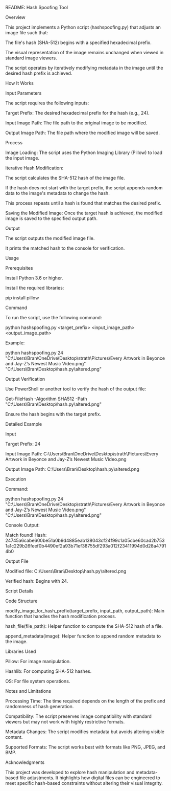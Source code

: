 README: Hash Spoofing Tool

Overview

This project implements a Python script (hashspoofing.py) that adjusts an image file such that:

The file's hash (SHA-512) begins with a specified hexadecimal prefix.

The visual representation of the image remains unchanged when viewed in standard image viewers.

The script operates by iteratively modifying metadata in the image until the desired hash prefix is achieved.

How It Works

Input Parameters

The script requires the following inputs:

Target Prefix: The desired hexadecimal prefix for the hash (e.g., 24).

Input Image Path: The file path to the original image to be modified.

Output Image Path: The file path where the modified image will be saved.

Process

Image Loading: The script uses the Python Imaging Library (Pillow) to load the input image.

Iterative Hash Modification:

The script calculates the SHA-512 hash of the image file.

If the hash does not start with the target prefix, the script appends random data to the image's metadata to change the hash.

This process repeats until a hash is found that matches the desired prefix.

Saving the Modified Image: Once the target hash is achieved, the modified image is saved to the specified output path.

Output

The script outputs the modified image file.

It prints the matched hash to the console for verification.

Usage

Prerequisites

Install Python 3.6 or higher.

Install the required libraries:

pip install pillow

Command

To run the script, use the following command:

python hashspoofing.py <target_prefix> <input_image_path> <output_image_path>

Example:

python hashspoofing.py 24 "C:\Users\Bran\OneDrive\Desktop\strath\Pictures\Every Artwork in Beyonce and Jay-Z’s Newest Music Video.png" "C:\Users\Bran\Desktop\hash.py\altered.png"

Output Verification

Use PowerShell or another tool to verify the hash of the output file:

Get-FileHash -Algorithm SHA512 -Path "C:\Users\Bran\Desktop\hash.py\altered.png"

Ensure the hash begins with the target prefix.

Detailed Example

Input

Target Prefix: 24

Input Image Path: C:\Users\Bran\OneDrive\Desktop\strath\Pictures\Every Artwork in Beyonce and Jay-Z’s Newest Music Video.png

Output Image Path: C:\Users\Bran\Desktop\hash.py\altered.png

Execution

Command:

python hashspoofing.py 24 "C:\Users\Bran\OneDrive\Desktop\strath\Pictures\Every Artwork in Beyonce and Jay-Z’s Newest Music Video.png" "C:\Users\Bran\Desktop\hash.py\altered.png"

Console Output:

Match found! Hash: 24745a6cabe600be51a0b9d4885eab138043cf24f99c1a05cbe60cad2b7531a1c229b26feef0b4490ef2a93b71ef38755df293a012f23411994d0d28a47914b0

Output File

Modified file: C:\Users\Bran\Desktop\hash.py\altered.png

Verified hash: Begins with 24.

Script Details

Code Structure

modify_image_for_hash_prefix(target_prefix, input_path, output_path): Main function that handles the hash modification process.

hash_file(file_path): Helper function to compute the SHA-512 hash of a file.

append_metadata(image): Helper function to append random metadata to the image.

Libraries Used

Pillow: For image manipulation.

Hashlib: For computing SHA-512 hashes.

OS: For file system operations.

Notes and Limitations

Processing Time: The time required depends on the length of the prefix and randomness of hash generation.

Compatibility: The script preserves image compatibility with standard viewers but may not work with highly restrictive formats.

Metadata Changes: The script modifies metadata but avoids altering visible content.

Supported Formats: The script works best with formats like PNG, JPEG, and BMP.

Acknowledgments

This project was developed to explore hash manipulation and metadata-based file adjustments. It highlights how digital files can be engineered to meet specific hash-based constraints without altering their visual integrity.

